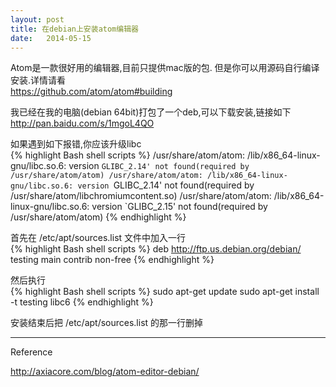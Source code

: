 ```yaml
---
layout: post
title: 在debian上安装atom编辑器
date:   2014-05-15
---
```


Atom是一款很好用的编辑器,目前只提供mac版的包. 但是你可以用源码自行编译安装.详情请看  
https://github.com/atom/atom#building

我已经在我的电脑(debian 64bit)打包了一个deb,可以下载安装,链接如下  
http://pan.baidu.com/s/1mgoL4QO


如果遇到如下报错,你应该升级libc  
{% highlight Bash shell scripts %}
/usr/share/atom/atom: /lib/x86_64-linux-gnu/libc.so.6: version `GLIBC_2.14' not found(required by /usr/share/atom/atom)
/usr/share/atom/atom: /lib/x86_64-linux-gnu/libc.so.6: version `GLIBC_2.14' not found(required by /usr/share/atom/libchromiumcontent.so)
/usr/share/atom/atom: /lib/x86_64-linux-gnu/libc.so.6: version `GLIBC_2.15' not found(required by /usr/share/atom/atom)
{% endhighlight %}

首先在 /etc/apt/sources.list 文件中加入一行  
{% highlight Bash shell scripts %}
deb http://ftp.us.debian.org/debian/ testing main contrib non-free
{% endhighlight %}

然后执行  
{% highlight Bash shell scripts %}
sudo apt-get update
sudo apt-get install -t testing libc6
{% endhighlight %}

安装结束后把 /etc/apt/sources.list 的那一行删掉

---
Reference

http://axiacore.com/blog/atom-editor-debian/
